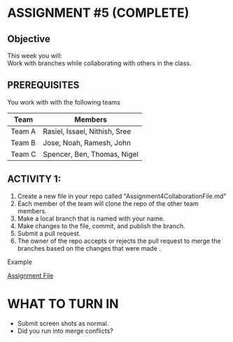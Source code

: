 # ASSIGNMENT #5 (COMPLETE)

## Objective
This week you will:  
Work with branches while collaborating with others in the class. 

## PREREQUISITES  

You work with with the following teams

| Team      | Members |
| ----------- | ----------- |
| Team A      | Rasiel, Issael, Nithish, Sree       |
| Team B   | Jose, Noah, Ramesh, John        |
| Team C   | Spencer, Ben, Thomas, Nigel        |


## ACTIVITY 1: 

1. Create a new file in your repo called "Assignment4CollaborationFile.md"
2. Each member of the team will clone the repo of the other team members.   
3. Make a local branch that is named with your name. 
4. Make changes to the file, commit, and publish the branch. 
5. Submit a pull request.   
6. The owner of the repo accepts or rejects the pull request to merge the branches based on the changes that were made .  

Example

[Assignment File](./Assignment5CollaborationFile.md)



# WHAT TO TURN IN

- Submit screen shots as normal.  
- Did you run into merge conflicts?  
